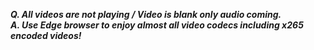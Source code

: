 ***Q. All videos are not playing / Video is blank only audio coming.***<br />
***A. Use Edge browser to enjoy almost all video codecs including x265 encoded videos!***
